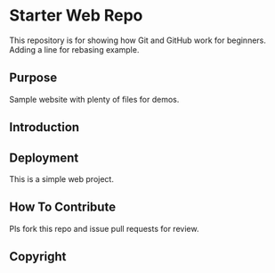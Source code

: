 # Starter Web Repo

This repository is for showing how Git and GitHub work for beginners. Adding a line for rebasing example.

## Purpose

Sample website with plenty of files for demos. 

## Introduction

## Deployment

This is a simple web project.

## How To Contribute

Pls fork this repo and issue pull requests for review.

## Copyright